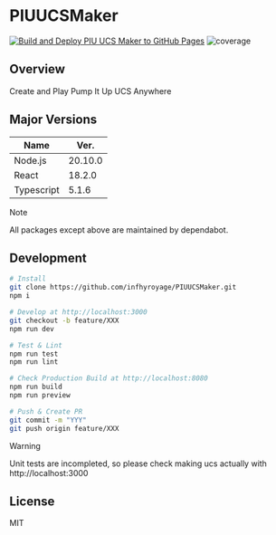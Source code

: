 # PIUUCSMaker

[![Build and Deploy PIU UCS Maker to GitHub Pages](https://github.com/infhyroyage/PIUUCSMaker/actions/workflows/build-deploy-pages.yaml/badge.svg)](https://github.com/infhyroyage/PIUUCSMaker/actions/workflows/build-deploy-pages.yaml)
![coverage](https://infhyroyage.github.io/PIUUCSMaker/badges.svg)

## Overview

Create and Play Pump It Up UCS Anywhere

## Major Versions

| Name       | Ver.    |
| ---------- | ------- |
| Node.js    | 20.10.0 |
| React      | 18.2.0  |
| Typescript | 5.1.6   |

> [!NOTE]
> All packages except above are maintained by dependabot.

## Development

```bash
# Install
git clone https://github.com/infhyroyage/PIUUCSMaker.git
npm i

# Develop at http://localhost:3000
git checkout -b feature/XXX
npm run dev

# Test & Lint
npm run test
npm run lint

# Check Production Build at http://localhost:8080
npm run build
npm run preview

# Push & Create PR
git commit -m "YYY"
git push origin feature/XXX
```

> [!WARNING]
> Unit tests are incompleted, so please check making ucs actually with http://localhost:3000

## License

MIT
